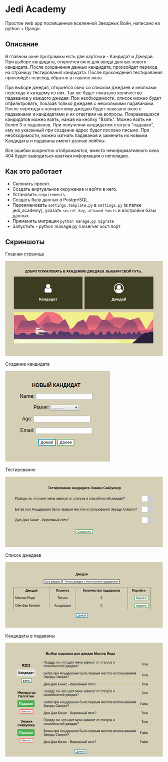 # Jedi Academy

Простое web app посвященное вселенной Звездных Войн, написано на python + Django.

## Описание

В главном окне программы есть две карточки - Кандидат и Джедай. При выборе кандидата, откроется окно для ввода данных
нового кандидата. После сохранения данных кандидата, произойдет переход на страницу тестирования кандидата. После 
прохождения тестирования произойдёт переход обратно в главное окно.

При выборе джедая, откроется окно со списком джедаев и кнопками перехода к каждому из них. Так же будет показано 
количество падаванов у каждого джедая. При необходимости, список можно будет отфильтровать, показав только джедаев с 
несколькими падаванами. После перехода к конкретному джедаю будет показано окно с падаванами и кандидатами и их 
ответами на вопросы. Понравившихся кандидатов можно взять, нажав на кнопку "Взять". Можно взять не более 3-х падаванов. 
При получении кандидатом статуса "падаван", ему на указанный при создании адрес будет послано письмо. При необходимости, 
можно изгнать падаванов и заменить их новыми. Кандидаты и падаваны имеют разные лейблы.

Все ошибки кооректно отображаются, вместо неинформативного окна 404 будет выводиться краткая информация о неполадке.

## Как это работает

* Склонить проект.
* Создать виртуальное окружение и войти в него.
* Установить `requirements`.
* Создать базу данных в PostgreSQL.
* Переименовать `settings.template.py` в `settings.py` (в папке jedi_academy), указать `secret key`, `allowed hosts` и 
настройки базы данных.
* Применить миграции `python manage.py migrate`
* Запустить - python manage.py runserver хост:порт

## Скриншоты

Главная страница

![Главная страница](screenshots/screenshot_main.png?raw=true "Главная страница")

Создание кандидата

![Создание кандидата](screenshots/screenshot_candidate.png?raw=true "Создание кандидата")

Тестирование

![Тестирование](screenshots/screenshot_testing.png?raw=true "Тестирование")

Список джедаев

![Список джедаев](screenshots/screenshot_jedi.png?raw=true "Список джедаев")

Кандидаты в падаваны

![Кандидаты в падаваны](screenshots/screenshot_jedi_padawan.png?raw=true "Кандидаты в падаваны")